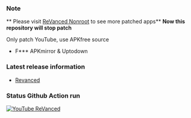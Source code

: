 ### Note

** Please visit [ReVanced Nonroot](https://github.com/luxysiv/revanced-nonroot) to see more patched apps**
**Now this repository will stop patch**

Only patch YouTube, use APKfree source

* F*** APKmirror & Uptodown 

### Latest release information
  - [Revanced](https://github.com/revanced/revanced-patches/releases/latest)

### Status Github Action run

[![YouTube ReVanced](https://github.com/luxysiv/yt-revanced-nonroot/actions/workflows/main.yml/badge.svg)](https://github.com/luxysiv/yt-revanced-nonroot/actions/workflows/main.yml)

